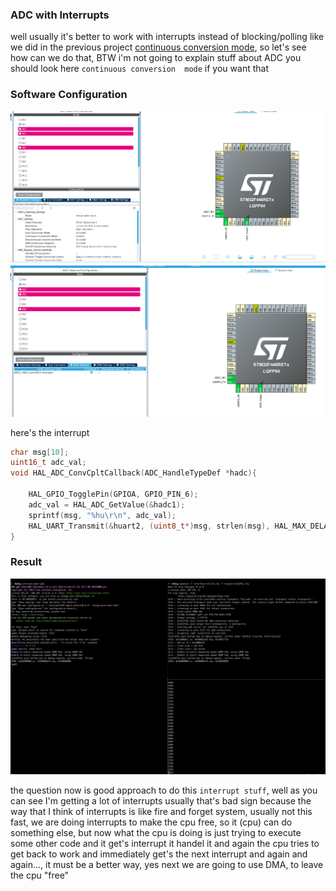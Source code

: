 ### ADC with Interrupts

well usually it's better to work with interrupts instead of blocking/polling like we did in the previous
project [continuous conversion mode](../continuous_conversion_adc/), so let's see how can we do 
that, BTW i'm not going to explain stuff about ADC you should look here `continuous conversion 
mode` if you want that

### Software Configuration

![](./pics/1.png)
![](./pics/2.png)

here's the interrupt
```c
char msg[10];
uint16_t adc_val;
void HAL_ADC_ConvCpltCallback(ADC_HandleTypeDef *hadc){

	HAL_GPIO_TogglePin(GPIOA, GPIO_PIN_6);
	adc_val = HAL_ADC_GetValue(&hadc1);
	sprintf(msg, "%hu\r\n", adc_val);
	HAL_UART_Transmit(&huart2, (uint8_t*)msg, strlen(msg), HAL_MAX_DELAY);
}
```

### Result
![](./pics/3.png)

the question now is good approach to do this `interrupt stuff`, well as you can see I'm getting 
a lot of interrupts usually that's bad sign because the way that I think of interrupts is like 
fire and forget system, usually not this fast, we are doing interrupts to make the cpu free, so
it (cpu) can do something else, but now what the cpu is doing is just trying to execute some 
other code and it get's interrupt it handel it and again the cpu tries to get back to work and 
immediately get's the next interrupt and again and again..., it must be a better way, yes next
we are going to use DMA, to leave the cpu "free"
